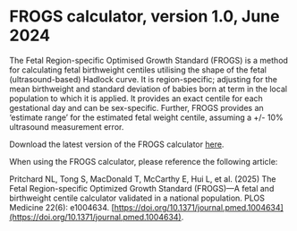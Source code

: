 # FROGS calculator, version 1.0, June 2024

The Fetal Region-specific Optimised Growth Standard (FROGS) is a method for calculating fetal birthweight centiles utilising the shape of the fetal (ultrasound-based) Hadlock curve. It is region-specific; adjusting for the mean birthweight and standard deviation of babies born at term in the local population to which it is applied. It provides an exact centile for each gestational day and can be sex-specific. Further, FROGS provides an ‘estimate range’ for the estimated fetal weight centile, assuming a +/- 10% ultrasound measurement error.

Download the latest version of the FROGS calculator [here](https://github.com/centilechart/frogs/raw/main/FROGS%20Calculator%20v1.0.xlsx).

When using the FROGS calculator, please reference the following article:

Pritchard NL, Tong S, MacDonald T, McCarthy E, Hui L, et al. (2025) The Fetal Region-specific Optimized Growth Standard (FROGS)—A fetal and birthweight centile calculator validated in a national population. PLOS Medicine 22(6): e1004634. [https://doi.org/10.1371/journal.pmed.1004634](https://doi.org/10.1371/journal.pmed.1004634).
